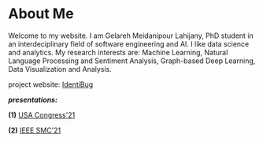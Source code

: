 # About Me
Welcome to my website. I am Gelareh Meidanipour Lahijany, PhD student in an interdeciplinary field of software engineering and AI. I like data science and analytics. My research interests are: Machine Learning, Natural Language Processing and Sentiment Analysis, Graph-based Deep Learning, Data Visualization and Analysis.   

project website:
[IdentiBug](https://pi.informatik.uni-siegen.de/projects/identibug/smc21/index.html)

***presentations:***

**(1)** 
      [USA Congress'21](https://www.youtube.com/watch?v=Fg9IK5bAsnk&list=PLx8PfzCsJrQ15rirVpIDfwyd1OO5DkwAq)
      
**(2)**
      [IEEE SMC'21](https://www.youtube.com/watch?v=O_p9CgnvhDk)
